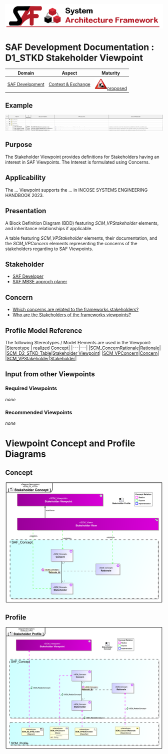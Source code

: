 ![System Architecture Framework](../../diagrams/Banner_SAF.png)
# SAF Development Documentation : **D1_STKD** Stakeholder Viewpoint
|**Domain**|**Aspect**|**Maturity**|
| --- | --- | --- |
|[SAF Development](../../domains.md#Domain-SAF-Development)|[Context & Exchange](../../aspects.md#Aspect-Context-&-Exchange)|![Proposed](../../diagrams/Under_construction_icon-red.svg )[proposed](../../using-saf/maturity.md#proposed)|
## Example
![Stakeholder-Viewpoint-primary-example.svg](../../diagrams/vp-examples/Stakeholder-Viewpoint-primary-example.svg)
## Purpose
The Stakeholder Viewpoint provides definitions for Stakeholders having an interest in SAF Viewpoints. The Interest is formulated using Concerns.
## Applicability
The ... Viewpoint supports the ...  in INCOSE SYSTEMS ENGINEERING HANDBOOK 2023.
## Presentation
A Block Definition Diagram (BDD) featuring *SCM_VPStakeholder* elements, and inheritance relationships if applicable.

A table featuring *SCM_VPStakeholder* elements, their documentation, and the *SCM_VPConcern* elements representing the concerns of the stakeholders regarding to SAF Viewpoints.

## Stakeholder
* [SAF Developer](../../stakeholders.md#SAF-Developer)
* [SAF MBSE approch planer](../../stakeholders.md#SAF-MBSE-approch-planer)
## Concern
* [Which concerns are related to the frameworks stakeholders?](../../concerns.md#_2024x_26f0132_1719129962342_738625_14755)
* [Who are the Stakeholders of the frameworks viewpoints?](../../concerns.md#_2024x_26f0132_1719129843876_724811_14744)
## Profile Model Reference
The following Stereotypes / Model Elements are used in the Viewpoint:
|Stereotype | realized Concept|
|---|---|
|[SCM_ConcernRationale](../../stereotypes.md#SCM_ConcernRationale)|[Rationale](../concept/concepts.md#Rationale)|
|[SCM_D2_STKD_Table](../../stereotypes.md#SCM_D2_STKD_Table)|[Stakeholder Viewpoint](../concept/concepts.md#Stakeholder-Viewpoint)|
|[SCM_VPConcern](../../stereotypes.md#SCM_VPConcern)|[Concern](../concept/concepts.md#Concern)|
|[SCM_VPStakeholder](../../stereotypes.md#SCM_VPStakeholder)|[Stakeholder](../concept/concepts.md#Stakeholder)|
## Input from other Viewpoints
### Required Viewpoints
*none*
### Recommended Viewpoints
*none*
# Viewpoint Concept and Profile Diagrams
## Concept
![Stakeholder Concept](diagrams/Stakeholder-Concept.svg)
## Profile
![Stakeholder Profile](diagrams/Stakeholder-Profile.svg)
